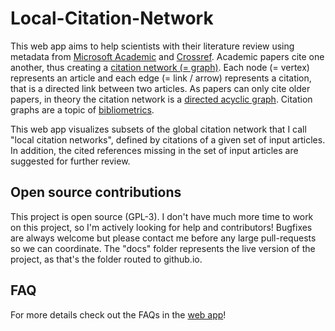 # Local-Citation-Network

This web app aims to help scientists with their literature review using metadata from [Microsoft Academic](https://academic.microsoft.com/) and [Crossref](https://crossref.org/). Academic papers cite one another, thus creating a [citation network (= graph)](https://en.wikipedia.org/wiki/Citation_graph). Each node (= vertex) represents an article and each edge (= link / arrow) represents a citation, that is a directed link between two articles. As papers can only cite older papers, in theory the citation network is a [directed acyclic graph](https://en.wikipedia.org/wiki/Directed_acyclic_graph). Citation graphs are a topic of [bibliometrics](https://en.wikipedia.org/wiki/Bibliometrics).

This web app visualizes subsets of the global citation network that I call "local citation networks", defined by citations of a given set of input articles. In addition, the cited references missing in the set of input articles are suggested for further review.

## Open source contributions

This project is open source (GPL-3). I don't have much more time to work on this project, so I'm actively looking for help and contributors! Bugfixes are always welcome but please contact me before any large pull-requests so we can coordinate. The "docs" folder represents the live version of the project, as that's the folder routed to github.io.

## FAQ

For more details check out the FAQs in the [web app](https://timwoelfle.github.io/Local-Citation-Network/)!